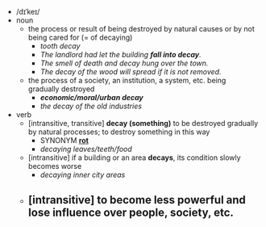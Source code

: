 - /dɪˈkeɪ/
- noun
	- the process or result of being destroyed by natural causes or by not being cared for (= of decaying)
		- *tooth decay*
		- *The landlord had let the building ***fall into decay***.*
		- *The smell of death and decay hung over the town.*
		- *The decay of the wood will spread if it is not removed.*
	- the process of a society, an institution, a system, etc. being gradually destroyed
		- ***economic/moral/urban decay***
		- *the decay of the old industries*
- verb
	- [intransitive, transitive] **decay (something)** to be destroyed gradually by natural processes; to destroy something in this way
		- SYNONYM [**rot**](https://www.oxfordlearnersdictionaries.com/definition/english/rot_1)
		- *decaying leaves/teeth/food*
	- [intransitive] if a building or an area **decays**, its condition slowly becomes worse
		- *decaying inner city areas*
	- [intransitive] to become less powerful and lose influence over people, society, etc.
		-
